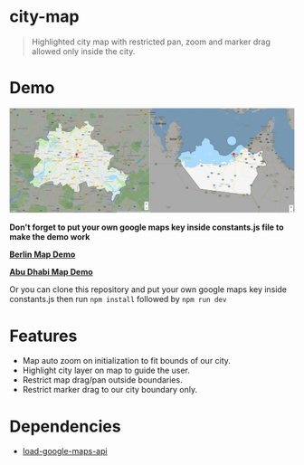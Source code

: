 # city-map
> Highlighted city map with restricted pan, zoom and marker drag allowed only inside the city.

# Demo
![Alt text](image.jpg?raw=true "Screen Shots")

**Don't forget to put your own google maps key inside constants.js file to make the demo work**

**[Berlin Map Demo](https://stackblitz.com/edit/city-map?file=constants.js)**

**[Abu Dhabi Map Demo](https://stackblitz.com/edit/city-map-abudhabi?file=constants.js)**

Or you can clone this repository and put your own google maps key inside constants.js then run `npm install` followed by `npm run dev`

# Features

- Map auto zoom on initialization to fit bounds of our city.
- Highlight city layer on map to guide the user.
- Restrict map drag/pan outside boundaries.
- Restrict marker drag to our city boundary only.

# Dependencies
- [load-google-maps-api](https://github.com/yuanqing/load-google-maps-api)